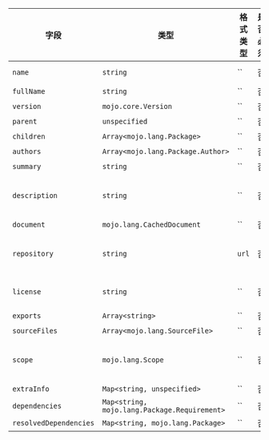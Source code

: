 | 字段 | 类型 | 格式类型 | 是否必须 | 默认值 | 说明 |
|---|---|---|---|---|---|
| `name` | `string` | `` | 否 |  | package name |
| `fullName` | `string` | `` | 否 |  |  |
| `version` | `mojo.core.Version` | `` | 否 |  |  |
| `parent` | `unspecified` | `` | 否 |  |  |
| `children` | `Array<mojo.lang.Package>` | `` | 否 |  |  |
| `authors` | `Array<mojo.lang.Package.Author>` | `` | 否 |  |
| `summary` | `string` | `` | 否 |  |
| `description` | `string` | `` | 否 |  | A description of the package. |
| `document` | `mojo.lang.CachedDocument` | `` | 否 |  |  |
| `repository` | `string` | `url` | 否 |  | URL of the package source repository. |
| `license` | `string` | `` | 否 |  | The package license. |
| `exports` | `Array<string>` | `` | 否 |  |  |
| `sourceFiles` | `Array<mojo.lang.SourceFile>` | `` | 否 |  |  |
| `scope` | `mojo.lang.Scope` | `` | 否 |  | package scope across all files |
| `extraInfo` | `Map<string, unspecified>` | `` | 否 |  |
| `dependencies` | `Map<string, mojo.lang.Package.Requirement>` | `` | 否 |  |  |
| `resolvedDependencies` | `Map<string, mojo.lang.Package>` | `` | 否 |  |  |
